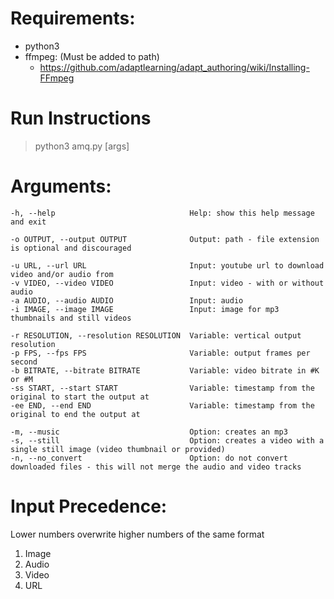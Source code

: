 # Requirements:
- python3
- ffmpeg: (Must be added to path)
    - https://github.com/adaptlearning/adapt_authoring/wiki/Installing-FFmpeg

# Run Instructions
> python3 amq.py [args]

# Arguments:
    -h, --help                              Help: show this help message and exit
    
    -o OUTPUT, --output OUTPUT              Output: path - file extension is optional and discouraged
    
    -u URL, --url URL                       Input: youtube url to download video and/or audio from
    -v VIDEO, --video VIDEO                 Input: video - with or without audio
    -a AUDIO, --audio AUDIO                 Input: audio
    -i IMAGE, --image IMAGE                 Input: image for mp3 thumbnails and still videos
    
    -r RESOLUTION, --resolution RESOLUTION  Variable: vertical output resolution
    -p FPS, --fps FPS                       Variable: output frames per second
    -b BITRATE, --bitrate BITRATE           Variable: video bitrate in #K or #M
    -ss START, --start START                Variable: timestamp from the original to start the output at
    -ee END, --end END                      Variable: timestamp from the original to end the output at
    
    -m, --music                             Option: creates an mp3
    -s, --still                             Option: creates a video with a single still image (video thumbnail or provided)
    -n, --no_convert                        Option: do not convert downloaded files - this will not merge the audio and video tracks


# Input Precedence: 
Lower numbers overwrite higher numbers of the same format
1. Image
2. Audio
3. Video
4. URL

